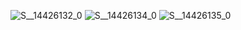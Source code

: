 ![S__14426132_0](https://github.com/Antonypan/Small/assets/162288276/4d339dc1-a301-4d4e-b80c-f97e68a50d71)
![S__14426134_0](https://github.com/Antonypan/Small/assets/162288276/f4b5d938-b56d-4867-b33e-d8dc134ddb0b)
![S__14426135_0](https://github.com/Antonypan/Small/assets/162288276/aaa82ce2-e15e-427c-afd3-8ce53dd0d158)
